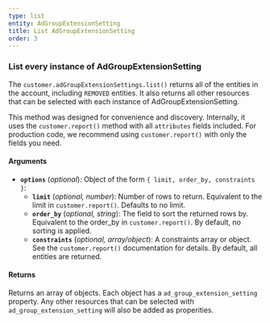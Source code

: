 ```yaml
---
type: list
entity: AdGroupExtensionSetting
title: List AdGroupExtensionSetting
order: 3
---
```


### List every instance of AdGroupExtensionSetting

The `customer.adGroupExtensionSettings.list()` returns all of the entities in the account, including `REMOVED` entities. It also returns all other resources that can be selected with each instance of AdGroupExtensionSetting.

This method was designed for convenience and discovery. Internally, it uses the `customer.report()` method with all `attributes` fields included. For production code, we recommend using `customer.report()` with only the fields you need.

#### Arguments

- **`options`** (_optional_): Object of the form `{ limit, order_by, constraints }`:
  - **`limit`** (_optional, number_): Number of rows to return. Equivalent to the limit in `customer.report()`. Defaults to no limit.
  - **`order_by`** (_optional, string_): The field to sort the returned rows by. Equivalent to the order_by in `customer.report()`. By default, no sorting is applied.
  - **`constraints`** (_optional, array/object_): A constraints array or object. See the `customer.report()` documentation for details. By default, all entities are returned.

#### Returns

Returns an array of objects.
Each object has a `ad_group_extension_setting` property. Any other resources that can be selected with `ad_group_extension_setting` will also be added as properities.
